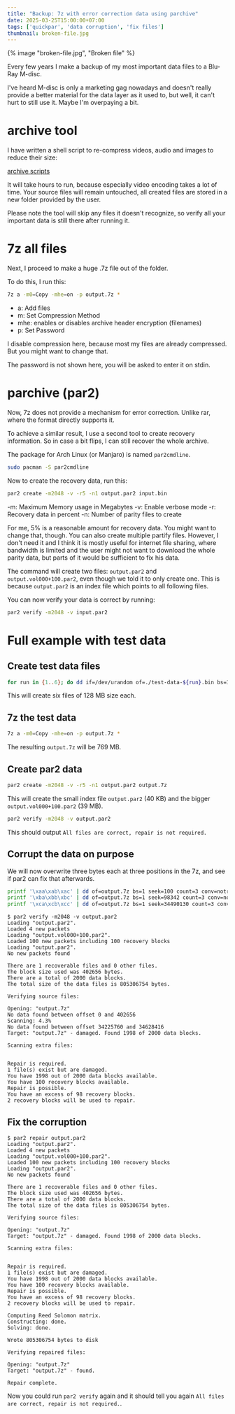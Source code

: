 ```yaml
---
title: "Backup: 7z with error correction data using parchive"
date: 2025-03-25T15:00:00+07:00
tags: ['quickpar', 'data corruption', 'fix files']
thumbnail: broken-file.jpg
---
```


{% image "broken-file.jpg", "Broken file" %}

Every few years I make a backup of my most important data files
to a Blu-Ray M-disc.

I've heard M-disc is only a marketing gag nowadays and doesn't
really provide a better material for the data layer as it used to,
but well, it can't hurt to still use it. Maybe I'm overpaying a bit.

# archive tool

I have written a shell script to re-compress videos, audio and images
to reduce their size:

[archive scripts](https://github.com/andreas-mausch/archive/)

It will take hours to run, because especially video encoding takes a lot of time.
Your source files will remain untouched, all created files are stored in a new folder
provided by the user.

Please note the tool will skip any files it doesn't recognize, so
verify all your important data is still there after running it.

# 7z all files

Next, I proceed to make a huge .7z file out of the folder.

To do this, I run this:

```bash
7z a -m0=Copy -mhe=on -p output.7z *
```

- a: Add files
- m: Set Compression Method
- mhe: enables or disables archive header encryption (filenames)
- p: Set Password

I disable compression here, because most my files are already compressed.
But you might want to change that.

The password is not shown here, you will be asked to enter it on stdin.

# parchive (par2)

Now, 7z does not provide a mechanism for error correction.
Unlike rar, where the format directly supports it.

To achieve a similar result, I use a second tool to create recovery information.
So in case a bit flips, I can still recover the whole archive.

The package for Arch Linux (or Manjaro) is named `par2cmdline`.

```bash
sudo pacman -S par2cmdline
```

Now to create the recovery data, run this:

```bash
par2 create -m2048 -v -r5 -n1 output.par2 input.bin
```

-m: Maximum Memory usage in Megabytes
-v: Enable verbose mode
-r: Recovery data in percent
-n: Number of parity files to create

For me, 5% is a reasonable amount for recovery data. You might want to change that, though.
You can also create multiple partify files.
However, I don't need it and I think it is mostly useful for internet file sharing,
where bandwidth is limited and the user might not want to download the whole parity data,
but parts of it would be sufficient to fix his data.

The command will create two files: `output.par2` and `output.vol000+100.par2`,
even though we told it to only create one.
This is because `output.par2` is an index file which points to all following files.

You can now verify your data is correct by running:

```bash
par2 verify -m2048 -v input.par2
```

# Full example with test data

## Create test data files

```bash
for run in {1..6}; do dd if=/dev/urandom of=./test-data-${run}.bin bs=1M count=128; done
```

This will create six files of 128 MB size each.

## 7z the test data

```bash
7z a -m0=Copy -mhe=on -p output.7z *
```

The resulting `output.7z` will be 769 MB.

## Create par2 data

```bash
par2 create -m2048 -v -r5 -n1 output.par2 output.7z
```

This will create the small index file `output.par2` (40 KB) and the bigger
`output.vol000+100.par2` (39 MB).

```bash
par2 verify -m2048 -v output.par2
```

This should output `All files are correct, repair is not required.`

## Corrupt the data on purpose

We will now overwrite three bytes each at three positions in the 7z,
and see if par2 can fix that afterwards.

```bash
printf '\xaa\xab\xac' | dd of=output.7z bs=1 seek=100 count=3 conv=notrunc
printf '\xba\xbb\xbc' | dd of=output.7z bs=1 seek=98342 count=3 conv=notrunc
printf '\xca\xcb\xcc' | dd of=output.7z bs=1 seek=34490130 count=3 conv=notrunc
```

```shell-session
$ par2 verify -m2048 -v output.par2
Loading "output.par2".
Loaded 4 new packets
Loading "output.vol000+100.par2".
Loaded 100 new packets including 100 recovery blocks
Loading "output.par2".
No new packets found

There are 1 recoverable files and 0 other files.
The block size used was 402656 bytes.
There are a total of 2000 data blocks.
The total size of the data files is 805306754 bytes.

Verifying source files:

Opening: "output.7z"
No data found between offset 0 and 402656
Scanning: 4.3%
No data found between offset 34225760 and 34628416
Target: "output.7z" - damaged. Found 1998 of 2000 data blocks.

Scanning extra files:


Repair is required.
1 file(s) exist but are damaged.
You have 1998 out of 2000 data blocks available.
You have 100 recovery blocks available.
Repair is possible.
You have an excess of 98 recovery blocks.
2 recovery blocks will be used to repair.
```

## Fix the corruption

```shell-session
$ par2 repair output.par2
Loading "output.par2".
Loaded 4 new packets
Loading "output.vol000+100.par2".
Loaded 100 new packets including 100 recovery blocks
Loading "output.par2".
No new packets found

There are 1 recoverable files and 0 other files.
The block size used was 402656 bytes.
There are a total of 2000 data blocks.
The total size of the data files is 805306754 bytes.

Verifying source files:

Opening: "output.7z"
Target: "output.7z" - damaged. Found 1998 of 2000 data blocks.

Scanning extra files:


Repair is required.
1 file(s) exist but are damaged.
You have 1998 out of 2000 data blocks available.
You have 100 recovery blocks available.
Repair is possible.
You have an excess of 98 recovery blocks.
2 recovery blocks will be used to repair.

Computing Reed Solomon matrix.
Constructing: done.
Solving: done.

Wrote 805306754 bytes to disk

Verifying repaired files:

Opening: "output.7z"
Target: "output.7z" - found.

Repair complete.
```

Now you could run `par2 verify` again and it should tell you again
`All files are correct, repair is not required.`.
